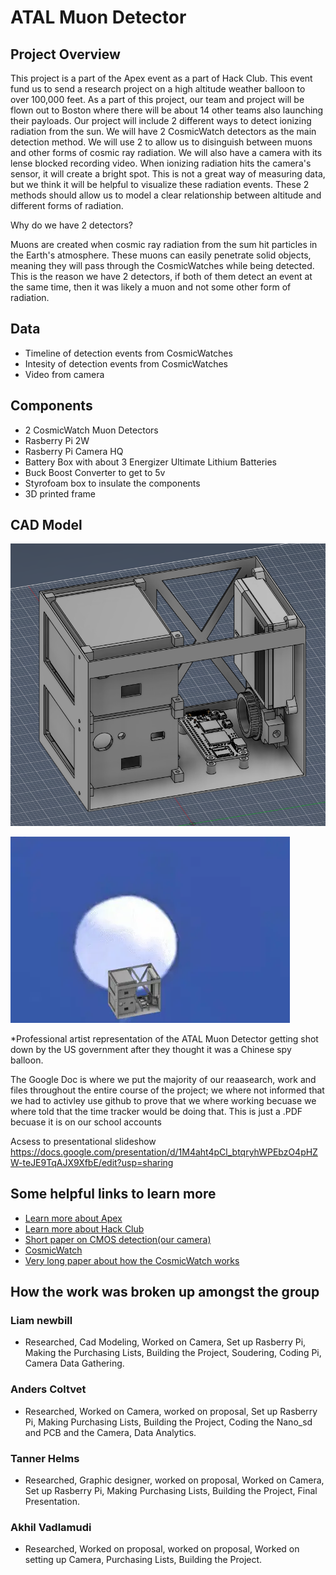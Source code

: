 # ATAL Muon Detector

## Project Overview
This project is a part of the Apex event as a part of Hack Club. This event fund us to send a research project on a high altitude weather balloon to over 100,000 feet. As a part of this project, our team and project will be flown out to Boston where there will be about 14 other teams also launching their payloads. Our project will include 2 different ways to detect ionizing radiation from the sun. We will have 2 CosmicWatch detectors as the main detection method. We will use 2 to allow us to disinguish between muons and other forms of cosmic ray radiation. We will also have a camera with its lense blocked recording video. When ionizing radiation hits the camera's sensor, it will create a bright spot. This is not a great way of measuring data, but we think it will be helpful to visualize these radiation events. These 2 methods should allow us to model a clear relationship between altitude and different forms of radiation.

Why do we have 2 detectors?

Muons are created when cosmic ray radiation from the sum hit particles in the Earth's atmosphere. These muons can easily penetrate solid objects, meaning they will pass through the CosmicWatches while being detected. This is the reason we have 2 detectors, if both of them detect an event at the same time, then it was likely a muon and not some other form of radiation.

## Data
- Timeline of detection events from CosmicWatches
- Intesity of detection events from CosmicWatches
- Video from camera

## Components
- 2 CosmicWatch Muon Detectors
- Rasberry Pi 2W
- Rasberry Pi Camera HQ
- Battery Box with about 3 Energizer Ultimate Lithium Batteries
- Buck Boost Converter to get to 5v
- Styrofoam box to insulate the components
- 3D printed frame

## CAD Model
![CAD picture](https://github.com/Acoltvet/ATAL/blob/main/ATAL_CAD.PNG)

![gif](https://github.com/Acoltvet/ATAL/blob/main/ATALgif.webp)

*Professional artist representation of the ATAL Muon Detector getting shot down by the US government after they thought it was a Chinese spy balloon.

The Google Doc is where we put the majority of our reaasearch, work and files throughout the entire course of the project; we where not informed that we had to activley use github to prove that we where working becuase we where told that the time tracker would be doing that. This is just a .PDF becuase it is on our school accounts

Acsess to presentational slideshow
https://docs.google.com/presentation/d/1M4aht4pCl_btqryhWPEbzO4pHZW-teJE9TqAJX9XfbE/edit?usp=sharing

## Some helpful links to learn more
- [Learn more about Apex](https://apex.hackclub.com/)
- [Learn more about Hack Club](https://hackclub.com/)
- [Short paper on CMOS detection(our camera)](https://via.library.depaul.edu/cgi/viewcontent.cgi?referer=&httpsredir=1&article=1021&context=ahac)
- [CosmicWatch](http://cosmicwatch.lns.mit.edu/)
- [Very long paper about how the CosmicWatch works](https://github.com/spenceraxani/CosmicWatch-Desktop-Muon-Detector-v2/blob/master/ThePhysicsPaper.pdf)


## How the work was broken up amongst the group
### Liam newbill
- Researched, Cad Modeling, Worked on Camera, Set up Rasberry Pi, Making the Purchasing Lists, Building the Project, Soudering, Coding Pi, Camera Data Gathering.
### Anders Coltvet
- Researched, Worked on Camera, worked on proposal, Set up Rasberry Pi, Making Purchasing Lists, Building the Project, Coding the Nano_sd and PCB and the Camera, Data Analytics.
### Tanner Helms
- Researched, Graphic designer, worked on proposal, Worked on Camera, Set up Rasberry Pi, Making Purchasing Lists, Building the Project, Final Presentation.
### Akhil Vadlamudi
- Researched, Worked on proposal, worked on proposal, Worked on setting up Camera, Purchasing Lists, Building the Project.
